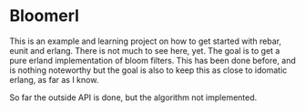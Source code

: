 Bloomerl
========

This is an example and learning project on how to get started with rebar, eunit and
erlang. There is not much to see here, yet. The goal is to get a pure erland
implementation of bloom filters. This has been done before, and is nothing
noteworthy but the goal is also to keep this as close to idomatic erlang, as far
as I know.

So far the outside API is done, but the algorithm not implemented.




